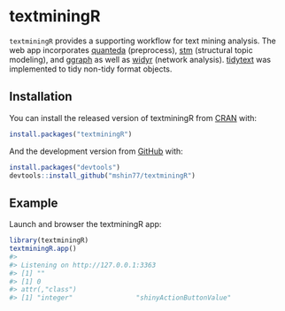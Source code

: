 
<!-- README.md is generated from README.Rmd. Please edit that file -->

# textminingR

<!-- badges: start -->
<!-- badges: end -->

`textminingR` provides a supporting workflow for text mining analysis.
The web app incorporates
[quanteda](https://github.com/quanteda/quanteda) (preprocess),
[stm](https://github.com/bstewart/stm) (structural topic modeling), and
[ggraph](https://github.com/thomasp85/ggraph) as well as
[widyr](https://github.com/dgrtwo/widyr) (network analysis).
[tidytext](https://github.com/cran/tidytext) was implemented to tidy
non-tidy format objects.

## Installation

You can install the released version of textminingR from
[CRAN](https://CRAN.R-project.org) with:

``` r
install.packages("textminingR")
```

And the development version from [GitHub](https://github.com/) with:

``` r
install.packages("devtools")
devtools::install_github("mshin77/textminingR")
```

## Example

Launch and browser the textminingR app:

``` r
library(textminingR)
textminingR.app()
#> 
#> Listening on http://127.0.0.1:3363
#> [1] ""
#> [1] 0
#> attr(,"class")
#> [1] "integer"                "shinyActionButtonValue"
```
